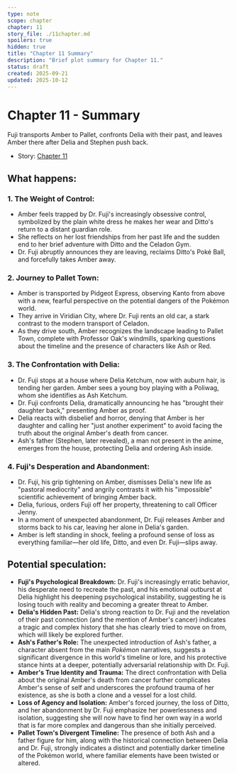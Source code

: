 ```yaml
---
type: note
scope: chapter
chapter: 11
story_file: ./11chapter.md
spoilers: true
hidden: true
title: "Chapter 11 Summary"
description: "Brief plot summary for Chapter 11."
status: draft
created: 2025-09-21
updated: 2025-10-12
---
```


# Chapter 11 - Summary

Fuji transports Amber to Pallet, confronts Delia with their past, and leaves Amber there after Delia and Stephen push back.

- Story: [Chapter 11](./11chapter.md)

## What happens:
### 1. The Weight of Control:
*   Amber feels trapped by Dr. Fuji's increasingly obsessive control, symbolized by the plain white dress he makes her wear and Ditto's return to a distant guardian role.
*   She reflects on her lost friendships from her past life and the sudden end to her brief adventure with Ditto and the Celadon Gym.
*   Dr. Fuji abruptly announces they are leaving, reclaims Ditto's Poké Ball, and forcefully takes Amber away.

### 2. Journey to Pallet Town:
*   Amber is transported by Pidgeot Express, observing Kanto from above with a new, fearful perspective on the potential dangers of the Pokémon world.
*   They arrive in Viridian City, where Dr. Fuji rents an old car, a stark contrast to the modern transport of Celadon.
*   As they drive south, Amber recognizes the landscape leading to Pallet Town, complete with Professor Oak's windmills, sparking questions about the timeline and the presence of characters like Ash or Red.

### 3. The Confrontation with Delia:
*   Dr. Fuji stops at a house where Delia Ketchum, now with auburn hair, is tending her garden. Amber sees a young boy playing with a Poliwag, whom she identifies as Ash Ketchum.
*   Dr. Fuji confronts Delia, dramatically announcing he has "brought their daughter back," presenting Amber as proof.
*   Delia reacts with disbelief and horror, denying that Amber is her daughter and calling her "just another experiment" to avoid facing the truth about the original Amber's death from cancer.
*   Ash's father (Stephen, later revealed), a man not present in the anime, emerges from the house, protecting Delia and ordering Ash inside.

### 4. Fuji's Desperation and Abandonment:
*   Dr. Fuji, his grip tightening on Amber, dismisses Delia's new life as "pastoral mediocrity" and angrily contrasts it with his "impossible" scientific achievement of bringing Amber back.
*   Delia, furious, orders Fuji off her property, threatening to call Officer Jenny.
*   In a moment of unexpected abandonment, Dr. Fuji releases Amber and storms back to his car, leaving her alone in Delia's garden.
*   Amber is left standing in shock, feeling a profound sense of loss as everything familiar—her old life, Ditto, and even Dr. Fuji—slips away.

## Potential speculation:
*   **Fuji's Psychological Breakdown:** Dr. Fuji's increasingly erratic behavior, his desperate need to recreate the past, and his emotional outburst at Delia highlight his deepening psychological instability, suggesting he is losing touch with reality and becoming a greater threat to Amber.
*   **Delia's Hidden Past:** Delia's strong reaction to Dr. Fuji and the revelation of their past connection (and the mention of Amber's cancer) indicates a tragic and complex history that she has clearly tried to move on from, which will likely be explored further.
*   **Ash's Father's Role:** The unexpected introduction of Ash's father, a character absent from the main *Pokémon* narratives, suggests a significant divergence in this world's timeline or lore, and his protective stance hints at a deeper, potentially adversarial relationship with Dr. Fuji.
*   **Amber's True Identity and Trauma:** The direct confrontation with Delia about the original Amber's death from cancer further complicates Amber's sense of self and underscores the profound trauma of her existence, as she is both a clone and a vessel for a lost child.
*   **Loss of Agency and Isolation:** Amber's forced journey, the loss of Ditto, and her abandonment by Dr. Fuji emphasize her powerlessness and isolation, suggesting she will now have to find her own way in a world that is far more complex and dangerous than she initially perceived.
*   **Pallet Town's Divergent Timeline:** The presence of both Ash and a father figure for him, along with the historical connection between Delia and Dr. Fuji, strongly indicates a distinct and potentially darker timeline of the Pokémon world, where familiar elements have been twisted or altered.



